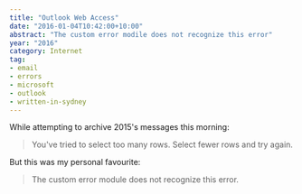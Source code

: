 ```yaml
---
title: "Outlook Web Access"
date: "2016-01-04T10:42:00+10:00"
abstract: "The custom error modile does not recognize this error"
year: "2016"
category: Internet
tag:
- email
- errors
- microsoft
- outlook
- written-in-sydney
---
```

While attempting to archive 2015's messages this morning:

> You've tried to select too many rows. Select fewer rows and try again.

But this was my personal favourite:

> The custom error module does not recognize this error.

